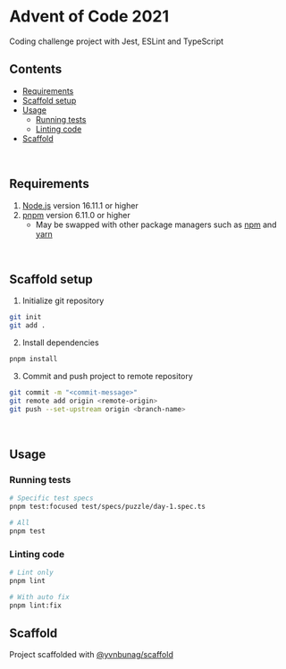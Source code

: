 # Advent of Code 2021

Coding challenge project with Jest, ESLint and TypeScript

<!-- omit in toc -->
## Contents

- [Requirements](#requirements)
- [Scaffold setup](#scaffold-setup)
- [Usage](#usage)
  - [Running tests](#running-tests)
  - [Linting code](#linting-code)
- [Scaffold](#scaffold)

<br/>

## Requirements

1. [Node.js](https://nodejs.org/en/) version 16.11.1 or higher
2. [pnpm](https://pnpm.io/) version 6.11.0 or higher
   - May be swapped with other package managers such as
  [npm](https://docs.npmjs.com/) and [yarn](https://yarnpkg.com/)

<br/>

## Scaffold setup

1. Initialize git repository

```sh
git init
git add .
```

2. Install dependencies

```sh
pnpm install
```

3. Commit and push project to remote repository

```sh
git commit -m "<commit-message>"
git remote add origin <remote-origin>
git push --set-upstream origin <branch-name>
```

<br/>

## Usage

### Running tests

```sh
# Specific test specs
pnpm test:focused test/specs/puzzle/day-1.spec.ts

# All
pnpm test
```

### Linting code

```sh
# Lint only
pnpm lint

# With auto fix
pnpm lint:fix
```

## Scaffold

Project scaffolded with [@yvnbunag/scaffold](https://www.npmjs.com/package/@yvnbunag/scaffold)
